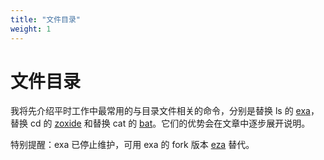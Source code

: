```yaml
---
title: "文件目录"
weight: 1
---
```


# 文件目录

我将先介绍平时工作中最常用的与目录文件相关的命令，分别是替换 ls 的 [exa](https://github.com/ogham/exa)，替换 cd 的 [zoxide](https://github.com/ajeetdsouza/zoxide) 和替换 cat 的 [bat](https://github.com/sharkdp/bat)。它们的优势会在文章中逐步展开说明。

特别提醒：exa 已停止维护，可用 exa 的 fork 版本 [eza](https://github.com/eza-community/eza) 替代。



